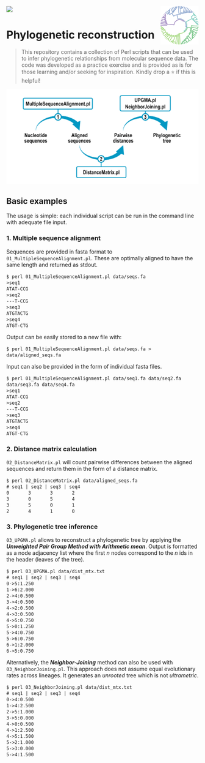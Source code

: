 <img src="https://img.shields.io/badge/Language-Perl-blue.svg" style="zoom:100%;" /> <!--- <img src="https://visitor-badge.glitch.me/badge?page_id=carlga.phylogenetic-analysis-pipeline&right_color=red&left_text=Total%20Visits" alt="visitor badge"/> -->
<img src="https://github.com/carlga/phylogenetic-analysis-pipeline/blob/main/pics/dendrogram.png" width=100 align="right">

# Phylogenetic reconstruction

> This repository contains a collection of Perl scripts that can be used to infer phylogenetic relationships from molecular sequence data.
> The code was developed as a practice exercise and is provided as is for those learning and/or seeking for inspiration.
> Kindly drop a :star: if this is helpful!

![infographic](./pics/phylogenetic-analysis-pipeline.png)


## Basic examples

The usage is simple: each individual script can be run in the command line with adequate file input.

### 1. Multiple sequence alignment

Sequences are provided in fasta format to `01_MultipleSequenceAlignment.pl`. 
These are optimally aligned to have the same length and returned as stdout.

```
$ perl 01_MultipleSequenceAlignment.pl data/seqs.fa
>seq1
ATAT-CCG
>seq2
---T-CCG
>seq3
ATGTACTG
>seq4
ATGT-CTG
```

Output can be easily stored to a new file with:

```
$ perl 01_MultipleSequenceAlignment.pl data/seqs.fa > data/aligned_seqs.fa
```

Input can also be provided in the form of individual fasta files.

```
$ perl 01_MultipleSequenceAlignment.pl data/seq1.fa data/seq2.fa data/seq3.fa data/seq4.fa
>seq1
ATAT-CCG
>seq2
---T-CCG
>seq3
ATGTACTG
>seq4
ATGT-CTG
```

### 2. Distance matrix calculation

`02_DistanceMatrix.pl` will count pairwise differences between the aligned sequences and
return them in the form of a distance matrix.

```
$ perl 02_DistanceMatrix.pl data/aligned_seqs.fa
# seq1 | seq2 | seq3 | seq4
0       3       3       2
3       0       5       4
3       5       0       1
2       4       1       0
```

### 3. Phylogenetic tree inference

`03_UPGMA.pl` allows to reconstruct a phylogenetic tree by applying the 
***Unweighted Pair Group Method with Arithmetic mean***. Output is formatted as a node adjacency
list where the first *n* nodes correspond to the *n* ids in the header (leaves of the tree).

```
$ perl 03_UPGMA.pl data/dist_mtx.txt
# seq1 | seq2 | seq3 | seq4
0->5:1.250
1->6:2.000
2->4:0.500
3->4:0.500
4->2:0.500
4->3:0.500
4->5:0.750
5->0:1.250
5->4:0.750
5->6:0.750
6->1:2.000
6->5:0.750
```

Alternatively, the ***Neighbor-Joining*** method can also be used with `03_NeighborJoining.pl`.
This approach does not assume equal evolutionary rates across lineages. It generates
an *unrooted* tree which is not *ultrametric*.

```
$ perl 03_NeighborJoining.pl data/dist_mtx.txt
# seq1 | seq2 | seq3 | seq4
0->4:0.500
1->4:2.500
2->5:1.000
3->5:0.000
4->0:0.500
4->1:2.500
4->5:1.500
5->2:1.000
5->3:0.000
5->4:1.500
```
